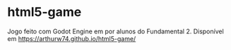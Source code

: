 # html5-game
Jogo feito com Godot Engine em por alunos do Fundamental 2.
Disponível em https://arthurw74.github.io/html5-game/
